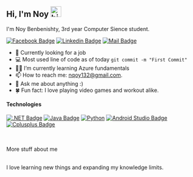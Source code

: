 ## Hi, I'm Noy <img src="https://user-images.githubusercontent.com/1303154/88677602-1635ba80-d120-11ea-84d8-d263ba5fc3c0.gif" width="28px" alt="hi">

I'm Noy Benbenishty, 3rd year Computer Sience student.

[![Facebook Badge](https://img.shields.io/badge/-NoyBenbenishty-1ca0f1?style=flat&labelColor=1ca0f1&logo=facebook&logoColor=white&link=https://facebook.com/noy.benbenishty/)](https://facebook.com/noy.benbenishty/) [![Linkedin Badge](https://img.shields.io/badge/-Noy-0e76a8?style=flat&labelColor=0e76a8&logo=linkedin&logoColor=white)](https://www.linkedin.com/in/nqoy/) [![Mail Badge](https://img.shields.io/badge/-nqoy-c0392b?style=flat&labelColor=c0392b&logo=gmail&logoColor=white)](mailto:nqoy132@gmail.com)


- 🔭 Currently looking for a job
- 💻 Most used line of code as of today `git commit -m "First Commit"`
- 👨‍🎓 I’m currently learning Azure fundamentals
- 📫 How to reach me: nqoy132@gmail.com.
- 💬 Ask me about anything :)
- 🍀 Fun fact: I love playing video games and workout alike.


#### Technologies

[![.NET Badge](https://img.shields.io/badge/-.NET-61DBFB?style=for-the-badge&labelColor=black&logo=Csharp&logoColor=61DBFB)](#) [![Java Badge](https://img.shields.io/badge/-Java-F0DB4F?style=for-the-badge&labelColor=black&logo=java&logoColor=F0DB4F)](https://github.com/nqoy/TCP_Server_Matrix_algorithms) [![Python](https://img.shields.io/badge/-Python-007acc?style=for-the-badge&labelColor=black&logo=Python&logoColor=007acc)](#) [![Android Studio Badge](https://img.shields.io/badge/-Android-3C873A?style=for-the-badge&labelColor=black&logo=AndroidStudio&logoColor=3C873A)](https://github.com/nqoy/Android_Studio) [![Cplusplus Badge](https://img.shields.io/badge/-C++-e535ab?style=for-the-badge&labelColor=black&logo=Cplusplus&logoColor=e535ab)](https://github.com/nqoy/Random_Graph_Analyzation)

<br />
<br />

<summary>
  More stuff about me
</summary>

<br >

I love learning new things and expanding my knowledge limits.
